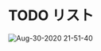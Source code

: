 # TODO リスト

![Aug-30-2020 21-51-40](https://user-images.githubusercontent.com/24975537/91659557-60d59880-eb0b-11ea-9292-bb0b4bd8d673.gif)
